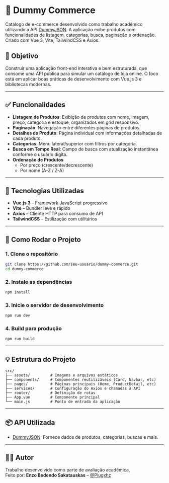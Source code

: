 # 🛒 Dummy Commerce

Catálogo de e-commerce desenvolvido como trabalho acadêmico utilizando a API [DummyJSON](https://dummyjson.com/). A aplicação exibe produtos com funcionalidades de listagem, categorias, busca, paginação e ordenação. Criado com Vue 3, Vite, TailwindCSS e Axios.

## 🎯 Objetivo

Construir uma aplicação front-end interativa e bem estruturada, que consome uma API pública para simular um catálogo de loja online. O foco está em aplicar boas práticas de desenvolvimento com Vue.js 3 e bibliotecas modernas.

---

## ✅ Funcionalidades

- **Listagem de Produtos**: Exibição de produtos com nome, imagem, preço, categoria e estoque, organizados em grid responsivo.
- **Paginação**: Navegação entre diferentes páginas de produtos.
- **Detalhes do Produto**: Página individual com informações detalhadas de cada produto.
- **Categorias**: Menu lateral/superior com filtros por categoria.
- **Busca em Tempo Real**: Campo de busca com atualização instantânea conforme o usuário digita.
- **Ordenação de Produtos**
  - Por preço (crescente/decrescente)
  - Por nome (A-Z / Z-A)

---

## 🧪 Tecnologias Utilizadas

- **Vue.js 3** – Framework JavaScript progressivo
- **Vite** – Bundler leve e rápido
- **Axios** – Cliente HTTP para consumo de API
- **TailwindCSS** – Estilização com utilitários

---

## 🚀 Como Rodar o Projeto

### 1. Clone o repositório

```bash
git clone https://github.com/seu-usuario/dummy-commerce.git
cd dummy-commerce
```

### 2. Instale as dependências

```bash
npm install
```

### 3. Inicie o servidor de desenvolvimento

```bash
npm run dev
```

### 4. Build para produção

```bash
npm run build
```

---

## 💡 Estrutura do Projeto

```
src/
├── assets/         # Imagens e arquivos estáticos
├── components/     # Componentes reutilizáveis (Card, Navbar, etc)
├── pages/          # Páginas principais (Home, ProductDetail, etc)
├── services/       # Configuração do Axios e chamadas à API
├── router/         # Definição de rotas
├── App.vue         # Componente principal
└── main.js         # Ponto de entrada da aplicação
```

---

## 📦 API Utilizada

- [DummyJSON](https://dummyjson.com/products): Fornece dados de produtos, categorias, buscas e mais.

---

## 🧑‍🎓 Autor

Trabalho desenvolvido como parte de avaliação acadêmica.  
Feito por: **Enzo Bedendo Sakatauskas** – [@Plugxhz](https://github.com/Plugxhz)
